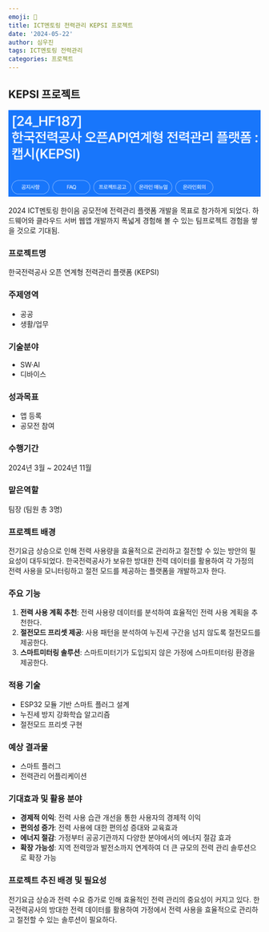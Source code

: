```yaml
---
emoji: 🔌
title: ICT멘토링 전력관리 KEPSI 프로젝트
date: '2024-05-22'
author: 심우진
tags: ICT멘토링 전력관리
categories: 프로젝트
---
```


## KEPSI 프로젝트

![KEPSI.png](./KEPSI.png)

2024 ICT멘토링 한이음 공모전에 전력관리 플랫폼 개발을 목표로 참가하게 되었다.
하드웨어와 클라우드 서버 웹앱 개발까지 폭넓게 경험해 볼 수 있는 팀프로젝트 경험을 쌓을 것으로 기대됨.

### 프로젝트명
한국전력공사 오픈 연계형 전력관리 플랫폼 (KEPSI)

### 주제영역
- 공공
- 생활/업무

### 기술분야
- SW·AI
- 디바이스

### 성과목표
- 앱 등록
- 공모전 참여

### 수행기간
2024년 3월 ~ 2024년 11월

### 맡은역할
팀장 (팀원 총 3명)

### 프로젝트 배경
전기요금 상승으로 인해 전력 사용량을 효율적으로 관리하고 절전할 수 있는 방안의 필요성이 대두되었다. 한국전력공사가 보유한 방대한 전력 데이터를 활용하여 각 가정의 전력 사용을 모니터링하고 절전 모드를 제공하는 플랫폼을 개발하고자 한다.

### 주요 기능
1. **전력 사용 계획 추천**: 전력 사용량 데이터를 분석하여 효율적인 전력 사용 계획을 추천한다.
2. **절전모드 프리셋 제공**: 사용 패턴을 분석하여 누진세 구간을 넘지 않도록 절전모드를 제공한다.
3. **스마트미터링 솔루션**: 스마트미터기가 도입되지 않은 가정에 스마트미터링 환경을 제공한다.

### 적용 기술
- ESP32 모듈 기반 스마트 플러그 설계
- 누진세 방지 강화학습 알고리즘
- 절전모드 프리셋 구현

### 예상 결과물
- 스마트 플러그
- 전력관리 어플리케이션

### 기대효과 및 활용 분야
- **경제적 이익**: 전력 사용 습관 개선을 통한 사용자의 경제적 이익
- **편의성 증가**: 전력 사용에 대한 편의성 증대와 교육효과
- **에너지 절감**: 가정부터 공공기관까지 다양한 분야에서의 에너지 절감 효과
- **확장 가능성**: 지역 전력망과 발전소까지 연계하여 더 큰 규모의 전력 관리 솔루션으로 확장 가능

### 프로젝트 추진 배경 및 필요성
전기요금 상승과 전력 수요 증가로 인해 효율적인 전력 관리의 중요성이 커지고 있다. 한국전력공사의 방대한 전력 데이터를 활용하여 가정에서 전력 사용을 효율적으로 관리하고 절전할 수 있는 솔루션이 필요하다.


```toc

```
